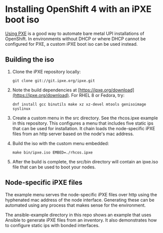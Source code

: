 Installing OpenShift 4 with an iPXE boot iso
============================================

[Using PXE](https://docs.openshift.com/container-platform/4.4/installing/installing_bare_metal/installing-bare-metal.html#installation-user-infra-machines-pxe_installing-bare-metal) is a good way to automate bare metal UPI installations of OpenShift. In environments without DHCP or where DHCP cannot be configured for PXE, a custom iPXE boot iso can be used instead.

Building the iso
----------------
1. Clone the iPXE repository locally:

   `git clone git://git.ipxe.org/ipxe.git`

2. Note the build dependencies at [https://ipxe.org/download](https://ipxe.org/download). For RHEL 8 or Fedora, try:

   `dnf install gcc binutils make xz xz-devel mtools genisoimage syslinux`

3. Create a custom menu in the src directory. See the rhcos.ipxe example in this repository. This configures a menu that includes five static ips that can be used for installation. It chain loads the node-specific iPXE files from an http server based on the node's mac address.

4. Build the iso with the custom menu embedded:

   `make bin/ipxe.iso EMBED=./rhcos.ipxe`
   
5. After the build is complete, the src/bin directory will contain an ipxe.iso file that can be used to boot your nodes.

Node-specific iPXE files
------------------------
The example menu serves the node-specific iPXE files over http using the hyphenated mac address of the node interface. Generating these can be automated using any process that makes sense for the environment. 

The ansible-example directory in this repo shows an example that uses Ansible to generate iPXE files from an inventory. It also demonstrates how to configure static ips with bonded interfaces.
